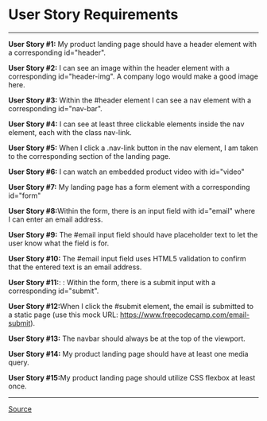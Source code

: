 <h1><b>User Story Requirements</b></h1>
<hr>


<b>User Story #1:</b> My product landing page should have a header element with a corresponding id="header".<br>

<b>User Story #2:</b>  I can see an image within the header element with a corresponding id="header-img". A company logo would make a good image here.<br>

<b>User Story #3:</b> Within the #header element I can see a nav element with a corresponding id="nav-bar".<br>

<b>User Story #4:</b> I can see at least three clickable elements inside the nav element, each with the class nav-link.<br>

<b>User Story #5:</b> When I click a .nav-link button in the nav element, I am taken to the corresponding section of the landing page.<br>

<b>User Story #6:</b>  I can watch an embedded product video with id="video"<br>

<b>User Story #7:</b> My landing page has a form element with a corresponding id="form"<br> 

<b>User Story #8:</b>Within the form, there is an input field with id="email" where I can enter an email address.<br>

<b>User Story #9:</b> The #email input field should have placeholder text to let the user know what the field is for.<br>

<b>User Story #10:</b>  The #email input field uses HTML5 validation to confirm that the entered text is an email address.<br>

<b>User Story #11:</b>: : Within the form, there is a submit input with a corresponding id="submit".<br>

<b>User Story #12:</b>When I click the #submit element, the email is submitted to a static page (use this mock URL: https://www.freecodecamp.com/email-submit).<br>

<b>User Story #13:</b> The navbar should always be at the top of the viewport.<br>

<b>User Story #14:</b> My product landing page should have at least one media query.<br>

<b>User Story #15:</b>My product landing page should utilize CSS flexbox at least once.<br>






<hr>
<footer> <a href="https://www.freecodecamp.org/learn/responsive-web-design/responsive-web-design-projects/build-a-product-landing-page" target="_blank">Source</a>